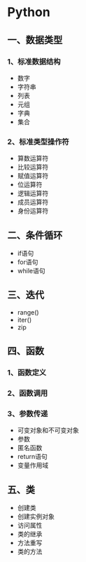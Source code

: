 # Python
## 一、数据类型
### 1、标准数据结构
- 数字
- 字符串
- 列表
- 元组
- 字典
- 集合
### 2、标准类型操作符
- 算数运算符
- 比较运算符
- 赋值运算符
- 位运算符
- 逻辑运算符
- 成员运算符
- 身份运算符
## 二、条件循环
- if语句
- for语句
- while语句
## 三、迭代
- range()
- iter()
- zip
## 四、函数
### 1、函数定义
### 2、函数调用
### 3、参数传递
- 可变对象和不可变对象
- 参数
- 匿名函数
- return语句
- 变量作用域
## 五、类
- 创建类
- 创建实例对象
- 访问属性
- 类的继承
- 方法重写
- 类的方法
